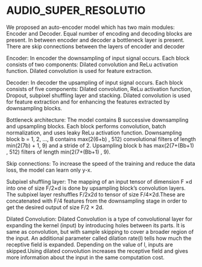 # AUDIO_SUPER_RESOLUTIO
We proposed an auto-encoder model which has two main modules: Encoder and Decoder.
Equal number of encoding and decoding blocks are present. In between encoder and decoder
a bottleneck layer is present. There are skip connections between the layers of encoder and
decoder<br />

Encoder: In encoder the downsampling of input signal occurs. Each block consists of two
components: Dilated convolution and ReLu activation function. Dilated convolution is used
for feature extraction.<br />

Decoder: In decoder the upsampling of input signal occurs. Each block consists of five
components: Dilated convolution, ReLu activation function, Dropout, subpixel shuffling layer
and stacking. Dilated convolution is used for feature extraction and for enhancing the features
extracted by downsampling blocks.<br />

Bottleneck architecture: The model contains B successive downsampling and upsampling
blocks. Each block performs convolution, batch normalization, and uses leaky ReLu activation
function. Downsampling block b = 1, 2, ..., B contains max(2(6+b)
, 512) convolutional filters
of length min(2(7b) + 1, 9) and a stride of 2. Upsampling block b has max(2(7+(Bb+1)
, 512)
filters of length min(2(7+(Bb+1)
, 9).<br />

Skip connections: To increase the speed of the training and reduce the data loss, the model
can learn only y-x.<br />

Subpixel shuffling layer: The mapping of an input tensor of dimension F ×d into one of size
F/2×d is done by upsampling block’s convolution layers. The subpixel layer reshuffles F/2x2d
to tensor of size F/4×2d.These are concatenated with F/4 features from the downsampling
stage in order to get the desired output of size F/2 × 2d.<br />

Dilated Convolution: Dilated Convolution is a type of convolutional layer for expanding
the kernel (input) by introducing holes between its parts. It is same as convolution, but
with sample skipping to cover a broader region of the input. An additional parameter called
dilation rate(l) tells how much the receptive field is expanded. Depending on the value of
l, inputs are skipped.Using dilated convolution increases the receptive field and gives more
information about the input in the same computation cost.
